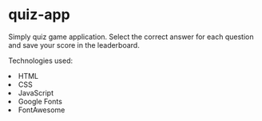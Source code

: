 # quiz-app
Simply quiz game application.
Select the correct answer for each question and save your score in the leaderboard.

Technologies used:

<li>HTML</li>
<li>CSS</li>
<li>JavaScript</li>
<li>Google Fonts</li>
<li>FontAwesome</li>
